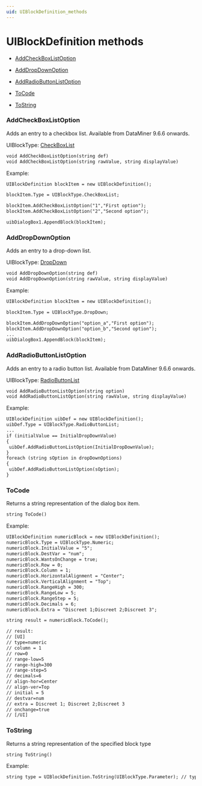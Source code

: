```yaml
---
uid: UIBlockDefinition_methods
---
```


# UIBlockDefinition methods

- [AddCheckBoxListOption](#addcheckboxlistoption)

- [AddDropDownOption](#adddropdownoption)

- [AddRadioButtonListOption](#addradiobuttonlistoption)

- [ToCode](#tocode)

- [ToString](#tostring)

### AddCheckBoxListOption

Adds an entry to a checkbox list. Available from DataMiner 9.6.6 onwards.

UIBlockType: [CheckBoxList](xref:UIBlockType_enumeration#checkboxlist)

```txt
void AddCheckBoxListOption(string def)
void AddCheckBoxListOption(string rawValue, string displayValue)
```

Example:

```txt
UIBlockDefinition blockItem = new UIBlockDefinition();

blockItem.Type = UIBlockType.CheckBoxList;

blockItem.AddCheckBoxListOption("1","First option");
blockItem.AddCheckBoxListOption("2","Second option");

uibDialogBox1.AppendBlock(blockItem);
```

### AddDropDownOption

Adds an entry to a drop-down list.

UIBlockType: [DropDown](xref:UIBlockType_enumeration#dropdown)

```txt
void AddDropDownOption(string def)
void AddDropDownOption(string rawValue, string displayValue)
```

Example:

```txt
UIBlockDefinition blockItem = new UIBlockDefinition();

blockItem.Type = UIBlockType.DropDown;

blockItem.AddDropDownOption("option_a","First option");
blockItem.AddDropDownOption("option_b","Second option");
...
uibDialogBox1.AppendBlock(blockItem);
```

### AddRadioButtonListOption

Adds an entry to a radio button list. Available from DataMiner 9.6.6 onwards.

UIBlockType: [RadioButtonList](xref:UIBlockType_enumeration#radiobuttonlist)

```txt
void AddRadioButtonListOption(string option)
void AddRadioButtonListOption(string rawValue, string displayValue)
```

Example:

```txt
UIBlockDefinition uibDef = new UIBlockDefinition();
uibDef.Type = UIBlockType.RadioButtonList;
...
if (initialValue == InitialDropDownValue)
{
 uibDef.AddRadioButtonListOption(InitialDropDownValue);
}
foreach (string sOption in dropDownOptions)
{
 uibDef.AddRadioButtonListOption(sOption);
}
```

### ToCode

Returns a string representation of the dialog box item.

```txt
string ToCode()
```

Example:

```txt
UIBlockDefinition numericBlock = new UIBlockDefinition();
numericBlock.Type = UIBlockType.Numeric;
numericBlock.InitialValue = "5";
numericBlock.DestVar = "num";
numericBlock.WantsOnChange = true;
numericBlock.Row = 0;
numericBlock.Column = 1;
numericBlock.HorizontalAlignment = "Center";
numericBlock.VerticalAlignment = "Top";
numericBlock.RangeHigh = 300;
numericBlock.RangeLow = 5;
numericBlock.RangeStep = 5;
numericBlock.Decimals = 6;
numericBlock.Extra = "Discreet 1;Discreet 2;Discreet 3";

string result = numericBlock.ToCode();

// result:
// [UI]
// type=numeric
// column = 1
// row=0
// range-low=5
// range-high=300
// range-step=5
// decimals=6
// align-hor=Center
// align-ver=Top
// initial = 5
// destvar=num
// extra = Discreet 1; Discreet 2;Discreet 3
// onchange=true
// [/UI]
```

### ToString

Returns a string representation of the specified block type

```txt
string ToString()
```

Example:

```txt
string type = UIBlockDefinition.ToString(UIBlockType.Parameter); // type = "parameter".
```
